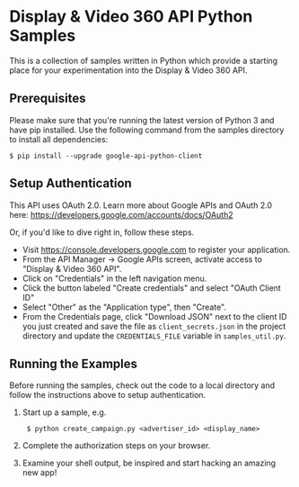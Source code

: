 # Display & Video 360 API Python Samples

This is a collection of samples written in Python which provide a starting place
for your experimentation into the Display & Video 360 API.

## Prerequisites

Please make sure that you're running the latest version of Python 3 and have pip
installed. Use the following command from the samples directory to install all
dependencies:

```Batchfile
$ pip install --upgrade google-api-python-client
```

## Setup Authentication

This API uses OAuth 2.0. Learn more about Google APIs and OAuth 2.0 here:
https://developers.google.com/accounts/docs/OAuth2

Or, if you'd like to dive right in, follow these steps.
 - Visit https://console.developers.google.com to register your application.
 - From the API Manager -> Google APIs screen, activate access to
 "Display & Video 360 API".
 - Click on "Credentials" in the left navigation menu.
 - Click the button labeled "Create credentials" and select "OAuth Client ID"
 - Select "Other" as the "Application type", then "Create".
 - From the Credentials page, click "Download JSON" next to the client ID you
 just created and save the file as `client_secrets.json` in the project
 directory and update the `CREDENTIALS_FILE` variable in `samples_util.py`.

## Running the Examples

Before running the samples, check out the code to a local directory and follow
the instructions above to setup authentication.

1. Start up a sample, e.g.

        $ python create_campaign.py <advertiser_id> <display_name>

2. Complete the authorization steps on your browser.

3. Examine your shell output, be inspired and start hacking an amazing new app!